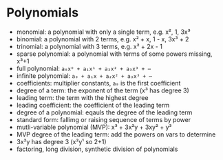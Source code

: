 # Polynomials

- monomial: a polynomial with only a single term, e.g. x², 1, 3x³
- binomial: a polynomial with 2 terms, e.g. x² + x, 1 - x, 3x³ + 2
- trinomial: a polynomial with 3 terms, e.g. x² + 2x - 1
- sparse polynomial: a polynomial with terms of some powers missing, x³+1
- full polynomial: `a₀x⁰ + a₁x¹ + a₂x² + a₃x³ + ⋯`
- infinite polynomial: `a₀ + a₁x + a₂x² + a₃x³ + ⋯`
- coefficients: multiplier constants, `a₀` is the first coefficient
- degree of a term: the exponent of the term (x³ has degree 3)
- leading term: the term with the highest degree
- leading coefficient: the coefficient of the leading term
- degree of a polynomial: eqauls the degree of the leading term
- standard form: fallimg or raising sequence of terms by power
- mutli-variable polynomial (MVP): x³ + 3x²y + 3xy² + y³
- MVP degree of the leading term: add the powers on vars to determine
- 3x²y has degree 3 (x²y¹ so 2+1)
- factoring, long division, synthetic division of polynomials
